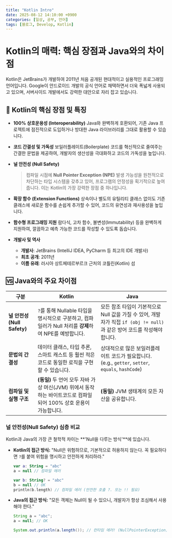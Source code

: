```yaml
---
title: "Kotlin Intro"
date: 2025-08-12 14:10:00 +0900
categories: [일상, 공부, 언어]
tags: [블로그, Develop, Kotlin]
---
```


# Kotlin의 매력: 핵심 장점과 Java와의 차이점

Kotlin은 JetBrains가 개발하여 2011년 처음 공개된 현대적이고 실용적인 프로그래밍 언어입니다. Google이 안드로이드 개발의 공식 언어로 채택하면서 더욱 폭넓게 사용되고 있으며, 서버사이드 개발에서도 강력한 대안으로 자리 잡고 있습니다.

## 🚀 Kotlin의 핵심 장점 및 특징

-   **100% 상호운용성 (Interoperability)**
    Java와 완벽하게 호환되어, 기존 Java 프로젝트에 점진적으로 도입하거나 방대한 Java 라이브러리를 그대로 활용할 수 있습니다.

-   **코드 간결성 및 가독성**
    보일러플레이트(Boilerplate) 코드를 혁신적으로 줄여주는 간결한 문법을 제공하여, 개발자의 생산성을 극대화하고 코드의 가독성을 높입니다.

-   **널 안전성 (Null Safety)**
    > 컴파일 시점에 **Null Pointer Exception (NPE)** 발생 가능성을 원천적으로 차단하는 타입 시스템을 갖추고 있어, 프로그램의 안정성을 획기적으로 높여줍니다. 이는 Kotlin의 가장 강력한 장점 중 하나입니다.

-   **확장 함수 (Extension Functions)**
    상속이나 별도의 유틸리티 클래스 없이도 기존 클래스에 새로운 함수를 손쉽게 추가할 수 있어, 코드의 유연성과 재사용성을 높입니다.

-   **함수형 프로그래밍 지원**
    람다식, 고차 함수, 불변성(Immutability) 등을 완벽하게 지원하여, 깔끔하고 예측 가능한 코드를 작성할 수 있도록 돕습니다.

-   **개발사 및 역사**
    -   **개발사**: JetBrains (IntelliJ IDEA, PyCharm 등 최고의 IDE 개발사)
    -   **최초 공개**: 2011년
    -   **이름 유래**: 러시아 상트페테르부르크 근처의 코틀린(Kotlin) 섬

## 🆚 Java와의 주요 차이점

| 구분                  | **Kotlin**                                                                                               | **Java**                                                                                     |
| --------------------- | -------------------------------------------------------------------------------------------------------- | -------------------------------------------------------------------------------------------- |
| **널 안전성 (Null Safety)** | `?`를 통해 Nullable 타입을 명시적으로 구분하고, 컴파일러가 Null 처리를 **강제**하여 NPE를 예방합니다.           | 모든 참조 타입이 기본적으로 Null 값을 가질 수 있어, 개발자가 직접 `if (obj != null)`과 같은 방어 코드를 작성해야 합니다. |
| **문법의 간결성**     | 데이터 클래스, 타입 추론, 스마트 캐스트 등 훨씬 적은 코드로 동일한 로직을 구현할 수 있습니다.                 | 상대적으로 많은 보일러플레이트 코드가 필요합니다. (e.g., `getter`, `setter`, `equals`, `hashCode`) |
| **컴파일 및 실행 구조** | **(동일)** 두 언어 모두 자바 가상 머신(JVM) 위에서 동작하는 바이트코드로 컴파일되어 100% 상호 운용이 가능합니다. | **(동일)** JVM 생태계의 모든 자산을 공유합니다.                                                   |

### 널 안전성(Null Safety) 심층 비교

Kotlin과 Java의 가장 큰 철학적 차이는 **'Null을 다루는 방식'**에 있습니다.

-   **Kotlin의 접근 방식:** "Null은 위험하므로, 기본적으로 허용하지 않는다. 꼭 필요하다면 `?`를 붙여 위험을 명시하고 안전하게 처리하라."
    ```kotlin
    var a: String = "abc"
    a = null // 컴파일 에러

    var b: String? = "abc"
    b = null // OK
    println(b.length) // 컴파일 에러 (안전한 호출 ?. 또는 !! 필요)
    ```

-   **Java의 접근 방식:** "모든 객체는 Null이 될 수 있으니, 개발자가 항상 조심해서 사용해야 한다."
    ```java
    String a = "abc";
    a = null; // OK

    System.out.println(a.length()); // 런타임 에러! (NullPointerException)
    ```